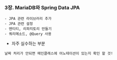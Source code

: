 ### 3장. MariaDB와 Spring Data JPA


```
- JPA 관련 라이브러리 추가
- JPA 관련 설정
- 엔티티, 리파지토리 만들기
- 쿼리메소드, @Query 사용
```

* 자주 실수하는 부분
```
날짜 처리가 안되면 메인클래스에 어노테이션이 있는지 확인 할 것!
```